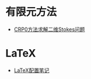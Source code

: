 # 有限元方法
* [CRP0方法求解二维Stokes问题](/CRP0Stokes/LaTex-CRP0/CRP0.pdf)

# LaTeX
* [LaTeX配置笔记](/LaTeX配置笔记/LaTeX笔记.md)